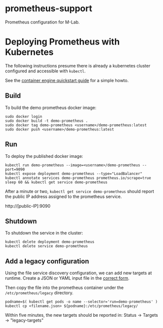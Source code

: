 # prometheus-support

Prometheus configuration for M-Lab.

# Deploying Prometheus with Kubernetes

The following instructions presume there is already a kubernetes cluster
configured and accessible with `kubectl`.

See the [container engine quickstart guide][quickstart] for a simple howto.

[quickstart]: https://cloud.google.com/container-engine/docs/quickstart

## Build

To build the demo prometheus docker image:

    sudo docker login
    sudo docker build -t demo-prometheus .
    sudo docker tag demo-prometheus <username>/demo-prometheus:latest
    sudo docker push <username>/demo-prometheus:latest

## Run

To deploy the published docker image:

    kubectl run demo-prometheus --image=<username>/demo-prometheus --port=9090
    kubectl expose deployment demo-prometheus --type="LoadBalancer"
    kubectl annotate services demo-prometheus prometheus.io/scrape=true
    sleep 60 && kubectl get service demo-prometheus

After a minute or two, `kubectl get service demo-prometheus` should report the
public IP address assigned to the prometheus service.

http://[public-IP]:9090

## Shutdown

To shutdown the service in the cluster:

    kubectl delete deployment demo-prometheus
    kubectl delete service demo-prometheus

## Add a legacy configuration

Using the file service discovery configuration, we can add new targets at
runtime. Create a JSON or YAML input file in the [correct form][file_sd_config].

Then copy the file into the prometheus container under the
`/etc/prometheus/legacy` directory.

    podname=$( kubectl get pods -o name --selector='run=demo-prometheus' )
    kubectl cp <filename.json> ${podname}:/etc/prometheus/legacy/

Within five minutes, the new targets should be reported in: Status -> Targets
-> "legacy-targets"

[file_sd_config]: https://prometheus.io/docs/operating/configuration/#file_sd_config
